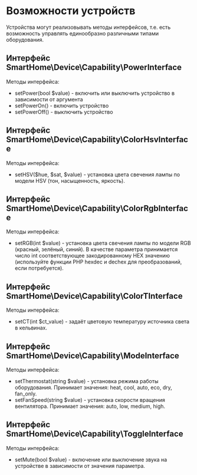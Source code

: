 # Возможности устройств

Устройства могут реализовывать методы интерфейсов, т.е. есть возможность управлять единообразно различными типами оборудования.

## Интерфейс SmartHome\Device\Capability\PowerInterface
Методы интерфейса:
- setPower(bool $value) - включить или выключить устройство в зависимости от аргумента
- setPowerOn() - включить устройство
- setPowerOff() - выключить устройство

## Интерфейс SmartHome\Device\Capability\ColorHsvInterface
Методы интерфейса:
- setHSV($hue, $sat, $value) - установка цвета свечения лампы по модели HSV (тон, насыщенность, яркость).

## Интерфейс SmartHome\Device\Capability\ColorRgbInterface
Методы интерфейса:
- setRGB(int $value) - установка цвета свечения лампы по модели RGB (красный, зелёный, синий). В качестве параметра принимается число int соответствующее закодированному HEX значению (используйте функции PHP hexdec и dechex для преобразований, если потребуется).

## Интерфейс SmartHome\Device\Capability\ColorTInterface
Методы интерфейса:
- setCT(int $ct_value) - задаёт цветовую температуру источника света в кельвинах.

## Интерфейс SmartHome\Device\Capability\ModeInterface
Методы интерфейса:
- setThermostat(string $value) - установка режима работы оборудования. Принимает значения: heat, cool, auto, eco, dry, fan_only.
- setFanSpeed(string $value) - установка скорости вращения вентилятора. Принимает значения: auto, low, medium, high.

## Интерфейс SmartHome\Device\Capability\ToggleInterface
Методы интерфейса:
- setMute(bool $value) - включение или выключение звука на устройстве в зависимости от значения параметра.
